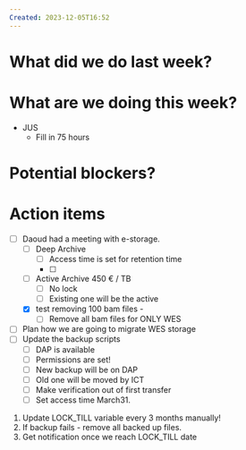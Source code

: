 ```yaml
---
Created: 2023-12-05T16:52
---
```

# What did we do last week?

# What are we doing this week?

- JUS
    - Fill in 75 hours
    

# Potential blockers?

# Action items

- [ ] Daoud had a meeting with e-storage.
    - [ ] Deep Archive
        - [ ] Access time is set for retention time
        - [ ]
    - [ ] Active Archive 450 € / TB
        - [ ] No lock
        - [ ] Existing one will be the active
    - [x] test removing 100 bam files -
        - [ ] Remove all bam files for ONLY WES
- [ ] Plan how we are going to migrate WES storage
- [ ] Update the backup scripts
    - [ ] DAP is available
    - [ ] Permissions are set!
    - [ ] New backup will be on DAP
    - [ ] Old one will be moved by ICT
    - [ ] Make verification out of first transfer
    - [ ] Set access time March31.

1. Update LOCK_TILL variable every 3 months manually!
2. If backup fails - remove all backed up files.
3. Get notification once we reach LOCK_TILL date